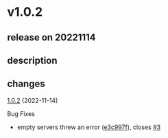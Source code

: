 # v1.0.2

## release on 20221114

## description

## changes

<a href="https://github.com/stoplightio/spectral-url-versioning/compare/v1.0.1...v1.0.2">1.0.2</a> (2022-11-14)

Bug Fixes

* empty servers threw an error (<a href="https://github.com/stoplightio/spectral-url-versioning/commit/e3c997f851cc44ee743ae41206c343c0dc2156cb">e3c997f</a>), closes <a href="https://github.com/stoplightio/spectral-url-versioning/issues/3" data-hovercard-type="issue" data-hovercard-url="/stoplightio/spectral-url-versioning/issues/3/hovercard">#3</a>


